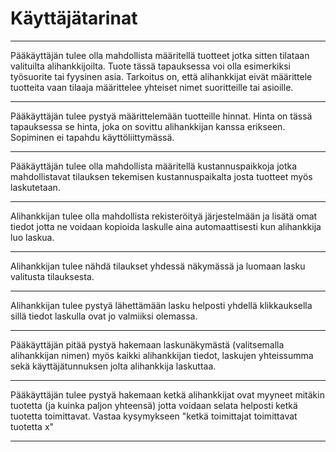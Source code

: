
# Käyttäjätarinat


---

Pääkäyttäjän tulee olla mahdollista määritellä tuotteet jotka sitten tilataan valituilta alihankkijoilta. 
Tuote tässä tapauksessa voi olla esimerkiksi työsuorite tai fyysinen asia. Tarkoitus on, että alihankkijat
eivät määrittele tuotteita vaan tilaaja määrittelee yhteiset nimet suoritteille tai asioille. 

---

Pääkäyttäjän tulee pystyä määrittelemään tuotteille hinnat. Hinta on tässä tapauksessa se hinta, joka on sovittu
alihankkijan kanssa erikseen. Sopiminen ei tapahdu käyttöliittymässä.

---

Pääkäyttäjän tulee olla mahdollista määritellä kustannuspaikkoja jotka mahdollistavat
tilauksen tekemisen kustannuspaikalta josta tuotteet myös laskutetaan. 

---

Alihankkijan tulee olla mahdollista rekisteröityä järjestelmään ja lisätä omat tiedot jotta 
ne voidaan kopioida laskulle aina automaattisesti kun alihankkija luo laskua.

---

Alihankkijan tulee nähdä tilaukset yhdessä näkymässä ja luomaan lasku valitusta tilauksesta. 

---

Alihankkijan tulee pystyä lähettämään lasku helposti yhdellä klikkauksella sillä tiedot laskulla ovat
jo valmiiksi olemassa. 

---

Pääkäyttäjän pitää pystyä hakemaan laskunäkymästä (valitsemalla alihankkijan nimen) myös kaikki alihankkijan tiedot, laskujen yhteissumma sekä käyttäjätunnuksen jolta alihankkija laskuttaa. 

---

Pääkäyttäjän tulee pystyä hakemaan ketkä alihankkijat ovat myyneet mitäkin tuotetta (ja kuinka paljon yhteensä) jotta
voidaan selata helposti ketkä tuotetta toimittavat. Vastaa kysymykseen "ketkä toimittajat toimittavat tuotetta x"

---

